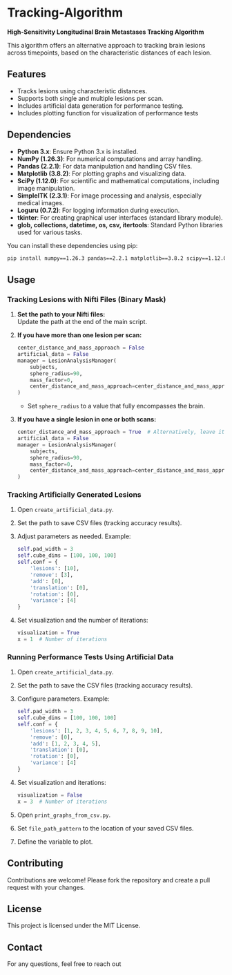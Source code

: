
# Tracking-Algorithm

**High-Sensitivity Longitudinal Brain Metastases Tracking Algorithm**

This algorithm offers an alternative approach to tracking brain lesions across timepoints, based on the characteristic distances of each lesion.

## Features

- Tracks lesions using characteristic distances.
- Supports both single and multiple lesions per scan.
- Includes artificial data generation for performance testing.
- Includes plotting function for visualization of performance tests

## Dependencies

- **Python 3.x**: Ensure Python 3.x is installed.
- **NumPy (1.26.3)**: For numerical computations and array handling.
- **Pandas (2.2.1)**: For data manipulation and handling CSV files.
- **Matplotlib (3.8.2)**: For plotting graphs and visualizing data.
- **SciPy (1.12.0)**: For scientific and mathematical computations, including image manipulation.
- **SimpleITK (2.3.1)**: For image processing and analysis, especially medical images.
- **Loguru (0.7.2)**: For logging information during execution.
- **tkinter**: For creating graphical user interfaces (standard library module).
- **glob, collections, datetime, os, csv, itertools**: Standard Python libraries used for various tasks.

You can install these dependencies using pip:

```bash
pip install numpy==1.26.3 pandas==2.2.1 matplotlib==3.8.2 scipy==1.12.0 SimpleITK==2.3.1 loguru==0.7.2
```


## Usage

### Tracking Lesions with Nifti Files (Binary Mask)

1. **Set the path to your Nifti files:**  
   Update the path at the end of the main script.

2. **If you have more than one lesion per scan:**

   ```python
   center_distance_and_mass_approach = False
   artificial_data = False
   manager = LesionAnalysisManager(
       subjects, 
       sphere_radius=90, 
       mass_factor=0, 
       center_distance_and_mass_approach=center_distance_and_mass_approach
   )
   ```

   - Set `sphere_radius` to a value that fully encompasses the brain.

3. **If you have a single lesion in one or both scans:**

   ```python
   center_distance_and_mass_approach = True  # Alternatively, leave it False; it will auto-update
   artificial_data = False
   manager = LesionAnalysisManager(
       subjects, 
       sphere_radius=90, 
       mass_factor=0, 
       center_distance_and_mass_approach=center_distance_and_mass_approach
   )
   ```

### Tracking Artificially Generated Lesions

1. Open `create_artificial_data.py`.
2. Set the path to save CSV files (tracking accuracy results).
3. Adjust parameters as needed. Example:

   ```python
   self.pad_width = 3
   self.cube_dims = [100, 100, 100]
   self.conf = {
       'lesions': [10],
       'remove': [3],
       'add': [0],
       'translation': [0],
       'rotation': [0],  
       'variance': [4]
   }
   ```

4. Set visualization and the number of iterations:

   ```python
   visualization = True
   x = 1  # Number of iterations
   ```

### Running Performance Tests Using Artificial Data

1. Open `create_artificial_data.py`.
2. Set the path to save the CSV files (tracking accuracy results).
3. Configure parameters. Example:

   ```python
   self.pad_width = 3
   self.cube_dims = [100, 100, 100]
   self.conf = {
       'lesions': [1, 2, 3, 4, 5, 6, 7, 8, 9, 10],
       'remove': [0],
       'add': [1, 2, 3, 4, 5],
       'translation': [0],
       'rotation': [0],  
       'variance': [4]
   }
   ```

4. Set visualization and iterations:

   ```python
   visualization = False
   x = 3  # Number of iterations
   ```

5. Open `print_graphs_from_csv.py`.
6. Set `file_path_pattern` to the location of your saved CSV files.
7. Define the variable to plot.

## Contributing

Contributions are welcome! Please fork the repository and create a pull request with your changes.

## License

This project is licensed under the MIT License.

## Contact

For any questions, feel free to reach out
